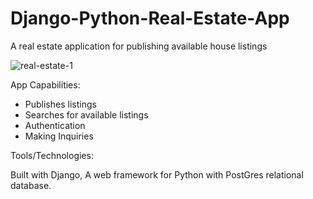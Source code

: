 # Django-Python-Real-Estate-App
A real estate application for publishing available house listings

![real-estate-1](https://user-images.githubusercontent.com/44839897/183259521-a452087c-419b-478e-9ea1-97aa353e0e54.PNG)


App Capabilities:
- Publishes listings
- Searches for available listings
- Authentication
- Making Inquiries

Tools/Technologies:

  Built with Django, A web framework for Python with PostGres relational database.
  

    
